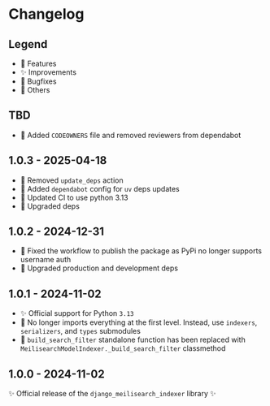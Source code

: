 # Changelog

## Legend

- 🚀 Features
- ✨ Improvements
- 🐞 Bugfixes
- 🔧 Others

## TBD

- 🔧 Added `CODEOWNERS` file and removed reviewers from dependabot

## 1.0.3 - 2025-04-18

- 🔧 Removed `update_deps` action
- 🔧 Added `dependabot` config for `uv` deps updates
- 🔧 Updated CI to use python 3.13
- 🔧 Upgraded deps

## 1.0.2 - 2024-12-31

- 🐞 Fixed the workflow to publish the package as PyPi no longer supports username auth
- 🔧 Upgraded production and development deps

## 1.0.1 - 2024-11-02

- ✨ Official support for Python `3.13`
- 🐞 No longer imports everything at the first level. Instead, use `indexers`, `serializers`, and `types` submodules
- 🔧 `build_search_filter` standalone function has been replaced with `MeilisearchModelIndexer._build_search_filter` classmethod

## 1.0.0 - 2024-11-02

✨ Official release of the `django_meilisearch_indexer` library ✨
